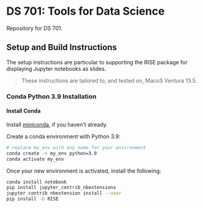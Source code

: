 # DS 701: Tools for Data Science

Repository for DS 701.

## Setup and Build Instructions

The setup instructions are particular to supporting the RISE package for displaying Jupyter notebooks as slides.

> These instructions are tailored to, and tested on, MacoS Ventura 13.5.

### Conda Python 3.9 Installation

#### Install Conda
Install [miniconda](https://docs.conda.io/en/latest/miniconda.html), if you haven't already.

Create a conda environment with Python 3.9:

```sh
# replace my_env with any name for your environment
conda create -n my_env python=3.9
conda activate my_env
```
Once your new environment is activated, install the following:

```sh
conda install notebook
pip install jupyter_contrib_nbextensions
jupyter contrib nbextension install --user
pip install -U RISE
```
